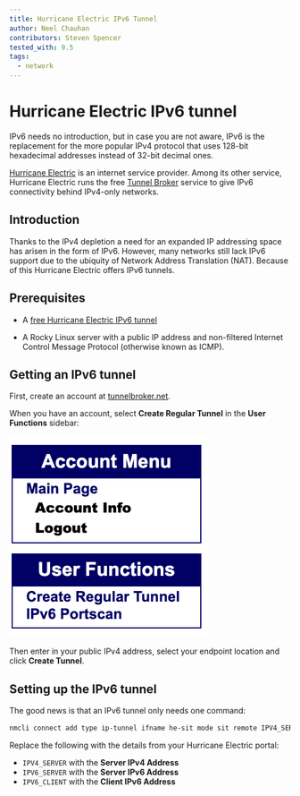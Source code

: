 ```yaml
---
title: Hurricane Electric IPv6 Tunnel
author: Neel Chauhan
contributors: Steven Spencer
tested_with: 9.5
tags:
  - network
---
```


# Hurricane Electric IPv6 tunnel

IPv6 needs no introduction, but in case you are not aware, IPv6 is the replacement for the more popular IPv4 protocol that uses 128-bit hexadecimal addresses instead of 32-bit decimal ones.

[Hurricane Electric](https://he.net) is an internet service provider. Among its other service, Hurricane Electric runs the free [Tunnel Broker](https://tunnelbroker.net/) service to give IPv6 connectivity behind IPv4-only networks.

## Introduction

Thanks to the IPv4 depletion a need for an expanded IP addressing space has arisen in the form of IPv6. However, many networks still lack IPv6 support due to the ubiquity of Network Address Translation (NAT). Because of this Hurricane Electric offers IPv6 tunnels.

## Prerequisites

- A [free Hurricane Electric IPv6 tunnel](https://tunnelbroker.net/)

- A Rocky Linux server with a public IP address and non-filtered Internet Control Message Protocol (otherwise known as ICMP).

## Getting an IPv6 tunnel

First, create an account at [tunnelbroker.net](https://tunnelbroker.net/).

When you have an account, select **Create Regular Tunnel** in the **User Functions** sidebar:

![HE.net sidebar](../images/henet_1.png)

Then enter in your public IPv4 address, select your endpoint location and click **Create Tunnel**.

## Setting up the IPv6 tunnel

The good news is that an IPv6 tunnel only needs one command:

```bash
nmcli connect add type ip-tunnel ifname he-sit mode sit remote IPV4_SERVER ipv4.method disabled ipv6.method manual ipv6.address IPV6_CLIENT ipv6.gateway IPV6_SERVER
```

Replace the following with the details from your Hurricane Electric portal:

- `IPV4_SERVER` with the **Server IPv4 Address**
- `IPV6_SERVER` with the **Server IPv6 Address**
- `IPV6_CLIENT` with the **Client IPv6 Address**
